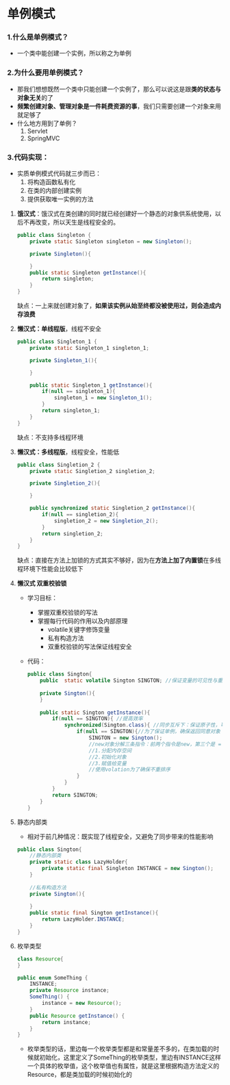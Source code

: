 # 单例模式

### 1.什么是单例模式？

* 一个类中能创建一个实例，所以称之为单例

### 2.为什么要用单例模式？

* 那我们想想既然一个类中只能创建一个实例了，那么可以说这是跟**类的状态与对象无关**的了
* **频繁创建对象、管理对象是一件耗费资源的事**，我们只需要创建一个对象来用就足够了
* 什么地方用到了单例？
  1. Servlet
  2. SpringMVC

### 3.代码实现：

* 实质单例模式代码就三步而已：
  1. 将构造函数私有化
  2. 在类的内部创建实例
  3. 提供获取唯一实例的方法

1. **饿汉式**：饿汉式在类创建的同时就已经创建好一个静态的对象供系统使用，以后不再改变，所以天生是线程安全的。

   ```java
   public class Singleton {
       private static Singleton singleton = new Singleton();
   
       private Singleton(){
   
       }
       public static Singleton getInstance(){
           return singleton;
       }
   }
   ```

   缺点：一上来就创建对象了，**如果该实例从始至终都没被使用过，则会造成内存浪费**

2. **懒汉式：单线程版**，线程不安全

   ```java
   public class Singleton_1 {
       private static Singleton_1 singleton_1;
   
       private Singleton_1(){
   
       }
   
       public static Singleton_1 getInstance(){
           if(null == singleton_1){
               singleton_1 = new Singleton_1();
           }
           return singleton_1;
       }
   }
   
   ```

   缺点：不支持多线程环境

3. **懒汉式：多线程版**，线程安全，性能低

   ```java
   public class Singletion_2 {
       private static Singletion_2 singletion_2;
   
       private Singletion_2(){
   
       }
   
       public synchronized static Singletion_2 getInstance(){
           if(null == singletion_2){
               singletion_2 = new Singletion_2();
           }
           return singletion_2;
       }
   }
   ```

   缺点：直接在方法上加锁的方式其实不够好，因为在**方法上加了内置锁**在多线程环境下性能会比较低下

4. **懒汉式 双重校验锁**

   * 学习目标：

     * 掌握双重校验锁的写法
     * 掌握每行代码的作用以及内部原理
       * volatile关键字修饰变量
       * 私有构造方法
       * 双重校验锁的写法保证线程安全

   * 代码：

     ```java
     public class Sington{
         public  static volatile Sington SINGTON; //保证变量的可见性与重排序
         
         private Sington(){
         }
         
         public static Sington getInstance(){
             if(null == SINGTON){ //提高效率
                 synchronized(Sington.class){ //同步互斥下：保证原子性，可见性，与重排序
                     if(null == SINGTON){//为了保证单例，确保返回同意对象
                         SINGTON = new Sington();
                         //new对象分解三条指令：前两个指令是new，第三个是 =
                         //1.分配内存空间
                         //2.初始化对象
                         //3.赋值给变量
                         //使用volation为了确保不重排序
                     }
                 }
             }
             return SINGTON;
         }
     }
     ```

5. 静态内部类

   * 相对于前几种情况：既实现了线程安全，又避免了同步带来的性能影响

   ```java
   public class Sington{
       //静态内部类
       private static class LazyHolder{
           private static final Singleton INSTANCE = new Sington();
       }
       
       //私有构造方法
       private Sington(){
           
       }
       public static final Sington getInstance(){
           return LazyHolder.INSTANCE;
       }
   }
   ```

6. 枚举类型

   ```java
   class Resource{
   }
   
   public enum SomeThing {
       INSTANCE;
       private Resource instance;
       SomeThing() {
           instance = new Resource();
       }
       public Resource getInstance() {
           return instance;
       }
   }
   ```

   * 枚举类型的话，里边每一个枚举类型都是和常量差不多的，在类加载的时候就初始化，这里定义了SomeThing的枚举类型，里边有INSTANCE这样一个具体的枚举值，这个枚举值也有属性，就是这里根据构造方法定义的Resource，都是类加载的时候初始化的